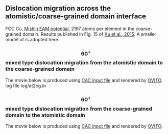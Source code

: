 ## Dislocation migration across the atomistic/coarse-grained domain interface

FCC Cu, [Mishin EAM potential](http://dx.doi.org/10.1103/PhysRevB.63.224106), 2197 atoms per element in the coarse-grained domain. Results published in Fig. 15 of [Xu et al., 2015](http://dx.doi.org/10.1016/j.ijplas.2015.05.007). A smaller model of is adopted here.

### $$60^\circ$$ mixed type dislocation migration from the atomistic domain to the coarse-grained domain

The movie below is produced using <a href="input/at2cg.in" target="_blank">CAC input file</a> and rendered by [OVITO](../chapter6/ovito.md). log file log/at2cg.in

### $$60^\circ$$ mixed type dislocation migration from the coarse-grained domain to the atomistic domain

The movie below is produced using <a href="input/cg2at.in" target="_blank">CAC input file</a> and rendered by [OVITO](../chapter6/ovito.md).